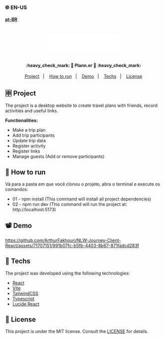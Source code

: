 ### 🌐 EN-US
#### [pt-BR](https://github.com/ArthurFakhouri/NLW-Journey-Client-React/blob/master/README.md)

<h1 align="center">
    <img alt="plann.er" title="#plann.er" src=".github/logo.svg" width="250px" />
</h1>

<h4 align="center"> 
	:heavy_check_mark: 🚀 Plann.er 🚀 :heavy_check_mark:
</h4>

<p align="center">
  <a href="#-projeto">Project</a>&nbsp;&nbsp;&nbsp;|&nbsp;&nbsp;&nbsp;
  <a href="#-como-executar">How to run</a>&nbsp;&nbsp;&nbsp;|&nbsp;&nbsp;&nbsp;
  <a href="#%EF%B8%8F-demonstração">Demo</a>&nbsp;&nbsp;&nbsp;|&nbsp;&nbsp;&nbsp;
  <a href="#-tecnologias">Techs</a>&nbsp;&nbsp;&nbsp;|&nbsp;&nbsp;&nbsp;
  <a href="#memo-licença">License</a>
</p>

## 🈸 Project

The project is a desktop website to create travel plans with friends, record activities and useful links.

<b>Functionalities:</b>
- Make a trip plan
- Add trip participants
- Update trip data
- Register activity
- Register links
- Manage guests (Add or remove participants)

## 🔧 How to run
Vá para a pasta em que você clonou o projeto, abra o terminal e execute os comandos:
- 01 - npm install (This command will install all project dependencies)
- 02 - npm run dev (This command will run the project at: http://localhost:5173)

## 📽️ Demo


https://github.com/ArthurFakhouri/NLW-Journey-Client-React/assets/71707151/991b07fc-b5fb-4403-8b67-871fadcd283f





## 🚀 Techs

The project was developed using the following technologies:

- [React](https://reactjs.org)
- [Vite](https://vitejs.dev)
- [TailwindCSS](https://tailwindcss.com)
- [Typescript](https://www.typescriptlang.org)
- [Lucide React](https://lucide.dev)

## :memo: License
This project is under the MIT license. Consult the [LICENSE](LICENSE) for details.

